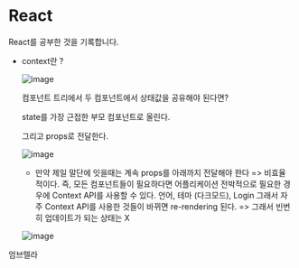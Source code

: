 # React
React를 공부한 것을 기록합니다.



- context란 ?


  ![image](https://user-images.githubusercontent.com/79883776/206171967-259391f0-77a9-4b21-bebe-e06b5f75a6e4.png)
  
  
  컴포넌트 트리에서 두 컴포넌트에서 상태값을 공유해야 된다면?
  
  state를 가장 근접한 부모 컴포넌트로 올린다.
  
  그리고 props로 전달한다.
  
  ![image](https://user-images.githubusercontent.com/79883776/206172300-5c4d6040-eb68-4165-b7ec-0b41e04ca3a1.png)
  
  - 만약 제일 말단에 잇을때는 계속 props를 아래까지 전달해야 한다 => 비효율적이다.
    즉, 모든 컴포넌트들이 필요하다면 어플리케이션 전박적으로 필요한 경우에 Context API를 사용할 수 있다.
    언어, 테마 (다크모드), Login
    그래서 자주 Context API를 사용한 것들이 바뀌면 re-rendering 된다. => 그래서 빈번히 업데이트가 되는 상태는 X
  
  ![image](https://user-images.githubusercontent.com/79883776/206172985-c0e9b7a9-a71a-4310-ab13-b11673a47fc7.png)
  
  
 엄브렐라
